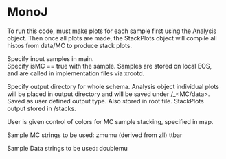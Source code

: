 # MonoJ

To run this code, must make plots for each sample first using the Analysis object.  Then once all plots are made, the StackPlots object will compile all histos from data/MC to produce stack plots.

Specify input samples in main.	  
Specify isMC == true with the sample.
Samples are stored on local EOS, and are called in implementation files via xrootd.

Specify output directory for whole schema.
Analysis object individual plots will be placed in output directory and will be saved under <user outputdir>/<sample name>_<MC/data>.  Saved as user defined output type.  Also stored in root file.
StackPlots output stored in <user outputdir>/stacks.

User is given control of colors for MC sample stacking, specified in map.  

Sample MC strings to be used:
zmumu (derived from zll)
ttbar

Sample Data strings to be used:
doublemu